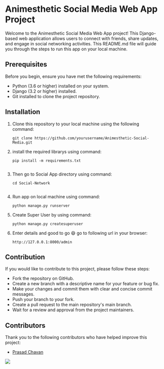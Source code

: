 # Animesthetic Social Media Web App Project

Welcome to the Animesthetic Social Media Web App project! This Django-based web application allows users to connect with friends, share updates, and engage in social networking activities. This README.md file will guide you through the steps to run this app on your local machine.

## Prerequisites

Before you begin, ensure you have met the following requirements:

- Python (3.6 or higher) installed on your system.
- Django (3.2 or higher) installed.
- Git installed to clone the project repository.

## Installation

1. Clone this repository to your local machine using the following command:

   ```shell
   git clone https://github.com/yourusername/Animesthetic-Social-Media.git

2. install the required librarys using command:

   ```shell
   pip install -m requirements.txt


3. Then go to Social App directory using command:

   ```shell
   cd Social-Network


4. Run app on local machine using command:

   ```shell
   python manage.py runserver

5. Create Super User by using command:

   ```shell
   python manage.py createsuperuser

6. Enter details and good to go 😄 go to following url in your browser:

   ```shell
   http://127.0.0.1:8000/admin

## Contribution

If you would like to contribute to this project, please follow these steps:

- Fork the repository on GitHub.
- Create a new branch with a descriptive name for your feature or bug fix.
- Make your changes and commit them with clear and concise commit messages.
- Push your branch to your fork.
- Create a pull request to the main repository's main branch.
- Wait for a review and approval from the project maintainers.

## Contributors

Thank you to the following contributors who have helped improve this project:
- [Prasad Chavan](https://github.com/prasad-chavan1)

![ ](https://github.com/Ekata2003/codeWave.github.io/blob/main/itachiDesc.png?raw=true)

